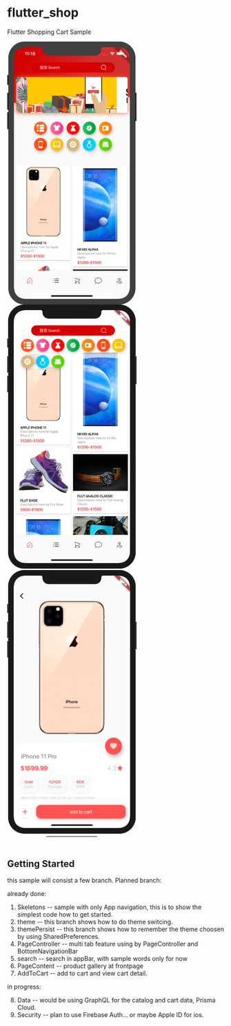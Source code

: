 # flutter_shop

Flutter Shopping Cart Sample

<img align="left" src="/readme/screen-front1.png" width="300"><img src="/readme/screen-front2.png" width="300"><img src="/readme/screen-addtocart.png" width="300">
<br /><br />

## Getting Started

this sample will consist a few branch.  Planned branch:

already done:

1. Skeletons -- sample with only App navigation, this is to show the simplest code how to get started.
2. theme -- this branch shows how to do theme switcing.
3. themePersist -- this branch shows how to remember the theme choosen by using SharedPreferences.
4. PageController -- multi tab feature using by PageController and BottomNavigationBar
5. search -- search in appBar, with sample words only for now
6. PageContent -- product gallery at frontpage
7. AddToCart -- add to cart and view cart detail.


in progress:

8. Data -- would be using GraphQL for the catalog and cart data, Prisma Cloud.
9. Security -- plan to use Firebase Auth... or maybe Apple ID for ios.
